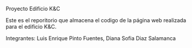 Proyecto Edificio K&C

Este es el reporitorio que almacena el codigo de la página web realizada para el edificio K&C.

Integrantes:
Luis Enrique Pinto Fuentes,
Diana Sofia Diaz Salamanca
